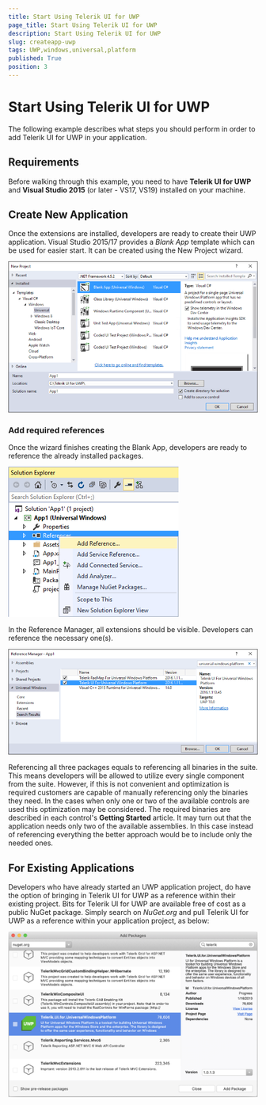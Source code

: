 ```yaml
---
title: Start Using Telerik UI for UWP
page_title: Start Using Telerik UI for UWP
description: Start Using Telerik UI for UWP
slug: createapp-uwp
tags: UWP,windows,universal,platform
published: True
position: 3
---
```


# Start Using Telerik UI for UWP

The following example describes what steps you should perform in order to add Telerik UI for UWP in your application.

## Requirements
Before walking through this example, you need to have **Telerik UI for UWP** and **Visual Studio 2015** (or later - VS17, VS19) installed on your machine.

## Create New Application

Once the extensions are installed, developers are ready to create their UWP application. Visual Studio 2015/17 provides a *Blank App* template which can be used for easier start. It can be created using the New Project wizard.

![Blank App project Template](images/newprojectblankapp.png)

### Add required references

Once the wizard finishes creating the Blank App, developers are ready to reference the already installed packages. 

![Open Reference Manager](images/openreferencemanager.png)

In the Reference Manager, all extensions should be visible. Developers can reference the necessary one(s).

![Open Reference Manager](images/addreferences.png)

Referencing all three packages equals to referencing all binaries in the suite. This means developers will be allowed to utilize every single component from the suite. However, if this is not convenient and optimization is required customers are capable of manually referencing only the binaries they need. In the cases when only one or two of the available controls are used this optimization may be considered. The required binaries are described in each control's **Getting Started** article. It may turn out that the application needs only two of the available assemblies. In this case instead of referencing everything the better approach would be to include only the needed ones.

## For Existing Applications

Developers who have already started an UWP application project, do have the option of bringing in Telerik UI for UWP as a reference within their existing project. Bits for Telerik UI for UWP are available free of cost as a public NuGet package. Simply search on *NuGet.org* and pull Telerik UI for UWP as a reference within your application project, as below:

![Nuget Package Reference](images/nugetpackagereference.png)

